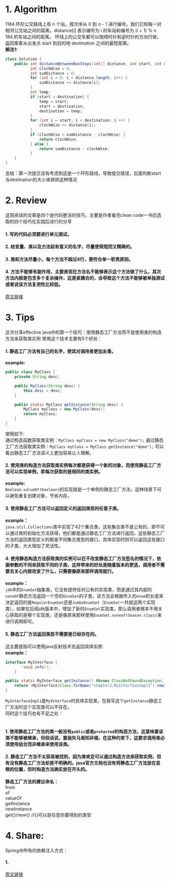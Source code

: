 # 1. Algorithm
1184.环形公交路线上有 n 个站，按次序从 0 到 n - 1 进行编号。我们已知每一对相邻公交站之间的距离，distance[i] 表示编号为 i 的车站和编号为 (i + 1) % n 184.的车站之间的距离。
环线上的公交车都可以按顺时针和逆时针的方向行驶。
返回乘客从出发点 start 到目的地 destination 之间的最短距离。<br>
**解法1:**
``` java
class Solution {
    public int distanceBetweenBusStops(int[] distance, int start, int destination) {
           int clockWise = 0;
           int sumDistance = 0;
           for (int i = 0; i < distance.length; i++) {
               sumDistance += distance[i];
           }
           int temp;
           if (start > destination) {
               temp = start;
               start = destination;
               destination = temp;
           }
           for (int i = start; i < destination; i ++) {
               clockWise += distance[i];
           }
           if (clockWise < sumDistance - clockWise) {
               return clockWise;
           } else {
               return sumDistance - clockWise;
           }            
    }
}
```
总结：第一次提交没有考虑到这是一个环形路线，导致提交错误，后面判断start与destination的大小来排除这种情况

# 2. Review
这周阅读的文章是四个是代码整洁的技巧，主要是作者看完clean code一书后选取的四个技巧在实践后进行的分享
#### 1. 写的代码必须要进行单元测试。
#### 2. 给变量、类以及方法起有意义的名字，尽量使简短而又精确的。
#### 3. 类和方法尽量小，每个方法不超过4行，要符合单一职责原则。
#### 4. 方法不能够有副作用，主要表现在方法名不能够表示这个方法做了什么，其次方法内部是包含多个复杂操作，这是紧耦合的，会导致这个方法不能够被单独测试或者说该方法复用性比较低。</br>
[原文链接](https://engineering.videoblocks.com/these-four-clean-code-tips-will-dramatically-improve-your-engineering-teams-productivity-b5bd121dd150)

# 3. Tips
这次分享effective java中的第一个技巧：使用静态工厂方法而不是使用类的构造方法来获取类实例
使用这个技术主要有5个好处：
#### 1. 静态工厂方法有自己的名字，使其对调用者更加友善。<br>
**example:**<br>
``` java
public class MyClass {
    private String desc;

    public MyClass(String desc) {
        this.desc = desc;
    }

    public static MyClass getInstance(String desc) {
        MyClass myClass = new MyClass(desc);
        return myClass;
    }
}
```
使用如下:<br>
通过构造函数获取类实例：`MyClass myClass = new MyClass("demo");`
通过静态工厂方法获取类实例：`MyClass myClass = MyClass.getInstance("demo");`
可以看出静态工厂方法语义上更加容易让人理解。
#### 2. 使用类的构造方法获取类实例每次都是获得一个新的对象，而使用静态工厂方法可以实现单例，即每次获取的是相同的类实例。<br>
**example:**<br>
`Boolean.valueOf(boolean)`的实现就是一个单例的静态工厂方法，这种场景下可以避免重复创建对象，节省内存。<br>
#### 3. 使用静态工厂方法可以返回定义的返回类型的任意子类。<br>
**example：**<br>
`java.util.Collections`类中实现了42个集合类，这些集合类不是公有的，即不可以通过类的初始化方法获得，他们都是通过静态工厂方法进行返回，这些静态工厂方法的返回类型定义的都是不同集合类型的接口，具体实现时则可以返回这些接口的子类，大大增加了灵活性。<br>
#### 4. 使用静态构造方法获取类的实例可以在不改变静态工厂方法签名的情况下，依据参数的不同来获取不同的子类，这样带来的好处是随着版本的更迭，调用者不需要去关心内部改变了什么，只需要像原来那样调用就行。<br>
**example：**<br>
`jdk`中的`EnumSet`抽象类，它没有提供任何公有的实现类，而是通过其内部的`noneOf`静态方法返回一个空的`EnumSet`的子类，该方法会根据传入的`enum`的长度来决定返回的是`RegularEnumSet`还是`JumboEnumSet`（`EnumSet`一共就这两个实现类），如果在后续jdk版本中，增加了新的`EnumSet`实现类，那么调用者根本不用关心获取的是哪个实现类，还是像原来那样使用`EnumSet.noneof(Season.class)`来进行调用即可。<br>
#### 5. 静态工厂方法返回类型不需要是已经存在的。<br>
这主要是指可以使用java反射技术去返回具体实例<br>
**example：**
``` java
interface MyInterface {
        void info();
    }

public static MyInterface getInstance() throws ClassNotFoundException, IllegalAccessException, InstantiationException {
    return (MyInterface)Class.forName("chapter2.MyInterfaceImpl1").newInstance();
}
```
`MyInterfaceImpl1`是`MyInterface`的具体实现类，在我写这个`getInstance`静态工厂方法时这个实现类可以不存在。<br>
同时这个技巧也有不足之处：<br><br>
#### 1. 使用静态工厂方法的类一般没有`public`或者`protected`的构造方法，这意味着该类不能够被继承，但俗话说，塞翁失马焉知非福，在这种约束下，这要求调用者必须使用组合而非继承来使用该类。<br>
#### 2. 静态工厂方法不太容易被找到，因为类肯定可以通过构造方法来获取实例，但有没有静态工厂方法却是不明确的。java官方文档也没有将静态工厂方法放在显眼的位置，但时构造方法确实放在开头的。<br>
**静态工厂方法的建议命名：**<br>
from<br>
of<br>
valueOf<br>
getInstance<br>
newInstance<br>
get{}/new{} //{}可以是任意你要得到的类型<br>
# 4. Share:
Spring中所有的依赖注入方式：<br>
#### 1. <br>
[原文链接](https://medium.com/@ilyailin7777/all-dependency-injection-types-spring-336da7baf51b)
